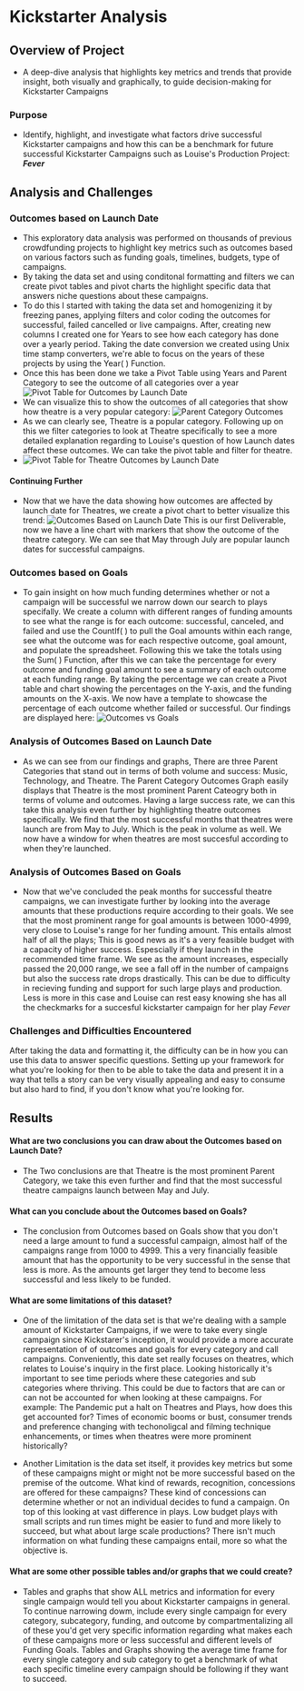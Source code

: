 # Kickstarter Analysis

## Overview of Project
* A deep-dive analysis that highlights key metrics and trends that provide insight, both visually and graphically, to guide decision-making for Kickstarter Campaigns

### Purpose
* Identify, highlight, and investigate what factors drive successful Kickstarter campaigns and how this can be a benchmark for future successful Kickstarter Campaigns such as Louise's Production Project: ***Fever*** 


## Analysis and Challenges

### Outcomes based on Launch Date 
* This exploratory data analysis was performed on thousands of previous crowdfunding projects to highlight key metrics such as outcomes based on various factors such as funding goals, timelines, budgets, type of campaigns. 
* By taking the data set and using conditonal formatting and filters we can create pivot tables and pivot charts the highlight specific data that answers niche questions about these campaigns.  
* To do this I started with taking the data set and homogenizing it by freezing panes, applying filters and color coding the outcomes for successful, failed cancelled or live campaigns. After, creating new columns I created one for Years to see how each category has done over a yearly period. Taking the date conversion we created using Unix time stamp converters, we're able to focus on the years of these projects by using the Year( ) Function. 
* Once this has been done we take a Pivot Table using Years and Parent Category to see the outcome of all categories over a year
![Pivot Table for Outcomes by Launch Date](https://github.com/RichardH395/repo-kickstarter-analysis/blob/main/Pivot%20Table%20for%20Outcomes%20by%20Launch%20Date.png)
* We can visualize this to show the outcomes of all categories that show how theatre is a very popular category: 
![Parent Category Outcomes](https://github.com/RichardH395/repo-kickstarter-analysis/blob/main/Parent%20Category%20Outcomes%20.png) 
* As we can clearly see, Theatre is a popular category. Following up on this we filter categories to look at Theatre specifically to see a more detailed explanation regarding to Louise's question of how Launch dates affect these outcomes. We can take the pivot table and filter for theatre.
* ![Pivot Table for Theatre Outcomes by Launch Date](https://github.com/RichardH395/repo-kickstarter-analysis/blob/main/Pivot%20Table%20for%20Theatre%20Outcomes%20by%20Launch%20Date%20.png) 
#### Continuing Further
* Now that we have the data showing how outcomes are affected by launch date for Theatres, we create a pivot chart to better visualize this trend:
![Outcomes Based on Launch Date](https://github.com/RichardH395/repo-kickstarter-analysis/blob/main/Outcomes%20Based%20on%20Launch%20Date%20.png)
This is our first Deliverable, now we have a line chart with markers that show the outcome of the theatre category. We can see that May through July are popular launch dates for successful campaigns. 
### Outcomes based on Goals
* To gain insight on how much funding determines whether or not a campaign will be successful we narrow down our search to plays specifally. We create a column with different ranges of funding amounts to see what the range is for each outcome: successful, canceled, and failed and use the CountIf( ) to pull the Goal amounts within each range, see what the outcome was for each respective outcome, goal amount, and populate the spreadsheet. Following this we take the totals using the Sum( ) Function, after this we can take the percentage for every outcome and funding goal amount to see a summary of each outcome at each funding range. By taking the percentage we can create a Pivot table and chart showing the percentages on the Y-axis, and the funding amounts on the X-axis. We now have a template to showcase the percentage of each outcome whether failed or successful. Our findings are displayed here:
![Outcomes vs Goals](https://github.com/RichardH395/repo-kickstarter-analysis/blob/main/Outcomes%20vs%20Goals%20.png)


### Analysis of Outcomes Based on Launch Date
* As we can see from our findings and graphs, There are three Parent Categories that stand out in terms of both volume and success: Music, Technology, and Theatre. The Parent Category Outcomes Graph easily displays that Theatre is the most prominent Parent Cateogry both in terms of volume and outcomes. Having a large success rate, we can this take this analysis even further by highlighting theatre outcomes specifically. We find that the most successful months that theatres were launch are from May to July. Which is the peak in volume as well. We now have a window for when theatres are most succesful according to when they're launched.

### Analysis of Outcomes Based on Goals
* Now that we've concluded the peak months for successful theatre campaigns, we can investigate further by looking into the average amounts that these productions require according to their goals. We see that the most prominent range for goal amounts is between 1000-4999, very close to Louise's range for her funding amount. This entails almost half of all the plays; This is good news as it's a very feasible budget with a capacity of higher success. Espescially if they launch in the recommended time frame. We see as the amount increases, especially passed the 20,000 range,  we see a fall off in the number of campaigns but also the success rate drops drastically. This can be due to difficulty in recieving funding and support for such large plays and production. Less is more in this case and Louise can rest easy knowing she has all the checkmarks for a succesful kickstarter campaign for her play *Fever* 
### Challenges and Difficulties Encountered

After taking the data and formatting it, the difficulty can be in how you can use this data to answer specific questions. Setting up your framework for what you're looking for then to be able to take the data and present it in a way that tells a story can be very visually appealing and easy to consume but also hard to find, if you don't know what you're looking for. 

## Results

#### What are two conclusions you can draw about the Outcomes based on Launch Date?
* The Two conclusions are that Theatre is the most prominent Parent Category, we take this even further and find that the most successful theatre campaigns launch between May and July. 
#### What can you conclude about the Outcomes based on Goals?
* The conclusion from Outcomes based on Goals show that you don't need a large amount to fund a successful campaign, almost half of the campaigns range from 1000 to 4999. This a very financially feasible amount that has the opportunity to be very successful in the sense that less is more. As the amounts get larger they tend to become less successful and less likely to be funded. 

#### What are some limitations of this dataset?
* One of the limitation of the data set is that we're dealing with a sample amount of Kickstarter Campaigns, if we were to take every single campaign since Kickstarer's inception, it would provide a more accurate representation of of outcomes and goals for every category and call campaigns. Conveniently, this date set really focuses on theatres, which relates to Louise's inquiry in the first place. Looking historically it's important to see time periods where these categories and sub categories where thriving. This could be due to factors that are can or can not be accounted for when looking at these campaigns. For example: The Pandemic put a halt on Theatres and Plays, how does this get accounted for? Times of economic booms or bust, consumer trends and preference changing with techonoligcal and filming technique enhancements, or times when theatres were more prominent historically? 

* Another Limitation is the data set itself, it provides key metrics but some of these campaigns might or might not be more successful based on the premise of the outcome. What kind of rewards, recognition, concessions are offered for these campaigns? These kind of concessions can determine whether or not an individual decides to fund a campaign. On top of this looking at vast difference in plays. Low budget plays with small scripts and run times might be easier to fund and more likely to succeed, but what about large scale productions? There isn't much information on what funding these campaigns entail, more so what the objective is. 

#### What are some other possible tables and/or graphs that we could create?
* Tables and graphs that show ALL metrics and information for every single campaign would tell you about Kickstarter campaigns in general. To continue narrowing dowm, include every single campaign for every category, subcategory, funding, and outcome by compartmentalizing all of these you'd get very specific information regarding what makes each of these campaigns more or less successful and different levels of Funding Goals. Tables and Graphs showing the average time frame for every single category and sub category to get a benchmark of what each specific timeline every campaign should be following if they want to succeed. 
